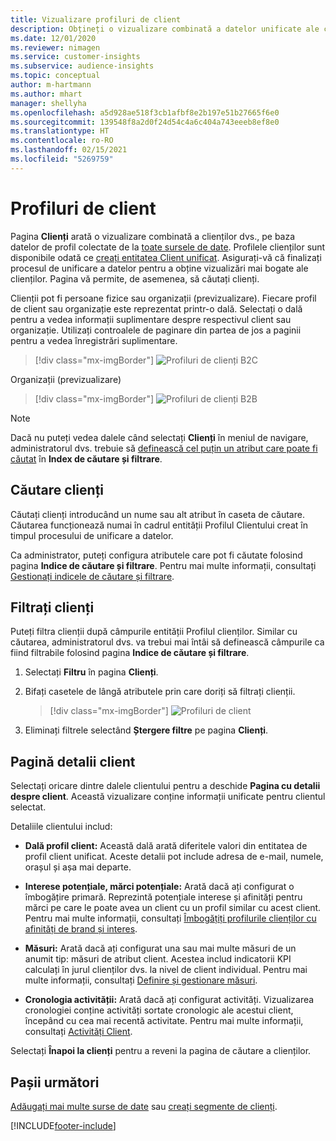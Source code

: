 ```yaml
---
title: Vizualizare profiluri de client
description: Obțineți o vizualizare combinată a datelor unificate ale clienților.
ms.date: 12/01/2020
ms.reviewer: nimagen
ms.service: customer-insights
ms.subservice: audience-insights
ms.topic: conceptual
author: m-hartmann
ms.author: mhart
manager: shellyha
ms.openlocfilehash: a5d928ae518f3cb1afbf8e2b197e51b27665f6e0
ms.sourcegitcommit: 139548f8a2d0f24d54c4a6c404a743eeeb8ef8e0
ms.translationtype: HT
ms.contentlocale: ro-RO
ms.lasthandoff: 02/15/2021
ms.locfileid: "5269759"
---
```

# <a name="customer-profiles"></a>Profiluri de client

Pagina **Clienți** arată o vizualizare combinată a clienților dvs., pe baza datelor de profil colectate de la [toate sursele de date](data-sources.md). Profilele clienților sunt disponibile odată ce [creați entitatea Client unificat](data-unification.md). Asigurați-vă că finalizați procesul de unificare a datelor pentru a obține vizualizări mai bogate ale clienților. Pagina vă permite, de asemenea, să căutați clienți.

Clienții pot fi persoane fizice sau organizații (previzualizare). Fiecare profil de client sau organizație este reprezentat printr-o dală. Selectați o dală pentru a vedea informații suplimentare despre respectivul client sau organizație. Utilizați controalele de paginare din partea de jos a paginii pentru a vedea înregistrări suplimentare.

> [!div class="mx-imgBorder"] 
> ![Profiluri de clienți B2C](media/profiles-customers.png "Profiluri de clienți B2C")

Organizații (previzualizare)
> [!div class="mx-imgBorder"] 
> ![Profiluri de clienți B2B](media/profile-customers-b2b.png "Profiluri de clienți B2B")

> [!NOTE]
> Dacă nu puteți vedea dalele când selectați **Clienți** în meniul de navigare, administratorul dvs. trebuie să [definească cel puțin un atribut care poate fi căutat](search-filter-index.md) în **Index de căutare și filtrare**.

## <a name="search-for-customers"></a>Căutare clienți

Căutați clienți introducând un nume sau alt atribut în caseta de căutare. Căutarea funcționează numai în cadrul entității Profilul Clientului creat în timpul procesului de unificare a datelor.

Ca administrator, puteți configura atributele care pot fi căutate folosind pagina **Indice de căutare și filtrare**. Pentru mai multe informații, consultați [Gestionați indicele de căutare și filtrare](search-filter-index.md).

## <a name="filter-customers"></a>Filtrați clienți

Puteți filtra clienții după câmpurile entității Profilul clienților. Similar cu căutarea, administratorul dvs. va trebui mai întâi să definească câmpurile ca fiind filtrabile folosind pagina **Indice de căutare și filtrare**.

1. Selectați **Filtru** în pagina **Clienți**.

2. Bifați casetele de lângă atributele prin care doriți să filtrați clienții.

   > [!div class="mx-imgBorder"] 
   > ![Profiluri de client](media/profiles-customers3.png "Profiluri de client")

3. Eliminați filtrele selectând **Ștergere filtre** pe pagina **Clienți**.

##  <a name="customer-details-page"></a>Pagină detalii client

Selectați oricare dintre dalele clientului pentru a deschide **Pagina cu detalii despre client**. Această vizualizare conține informații unificate pentru clientul selectat.

Detaliile clientului includ:

-   **Dală profil client:** Această dală arată diferitele valori din entitatea de profil client unificat. Aceste detalii pot include adresa de e-mail, numele, orașul și așa mai departe. 

-   **Interese potențiale, mărci potențiale:** Arată dacă ați configurat o îmbogățire primară. Reprezintă potențiale interese și afinități pentru mărci pe care le poate avea un client cu un profil similar cu acest client. Pentru mai multe informații, consultați [Îmbogățiți profilurile clienților cu afinități de brand și interes](enrichment-microsoft-graph.md).

-   **Măsuri:** Arată dacă ați configurat una sau mai multe măsuri de un anumit tip: măsuri de atribut client. Acestea includ indicatorii KPI calculați în jurul clienților dvs. la nivel de client individual. Pentru mai multe informații, consultați [Definire și gestionare măsuri](measures.md).

-   **Cronologia activității:** Arată dacă ați configurat activități. Vizualizarea cronologiei conține activități sortate cronologic ale acestui client, începând cu cea mai recentă activitate. Pentru mai multe informații, consultați [Activități Client](activities.md).

Selectați **Înapoi la clienți** pentru a reveni la pagina de căutare a clienților.

## <a name="next-steps"></a>Pașii următori

[Adăugați mai multe surse de date](data-sources.md) sau [creați segmente de clienți](segments.md).


[!INCLUDE[footer-include](../includes/footer-banner.md)]